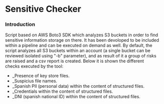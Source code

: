 # Sensitive Checker

### Introduction
Script based on AWS Boto3 SDK which analyzes S3 buckets in order to find sensitive information storage on there. It has been devoloped to be included within a pipeline and can be executed on demand as well. By default, the script analyzes all S3 buckets within an account (a single bucket can be reviewed isolated using "-b" parameter), and as result of it a group of risks are raised and a csv report is created.
Below it is shown the different checks executed by the tool:
* _Presence of key store files.
* _Suspicius file names.
* _Spanish PII (personal data) within the content of structured files.
* _Credentials within the content of structured files.
* _DNI (spanish national ID) within the content of structured files.
